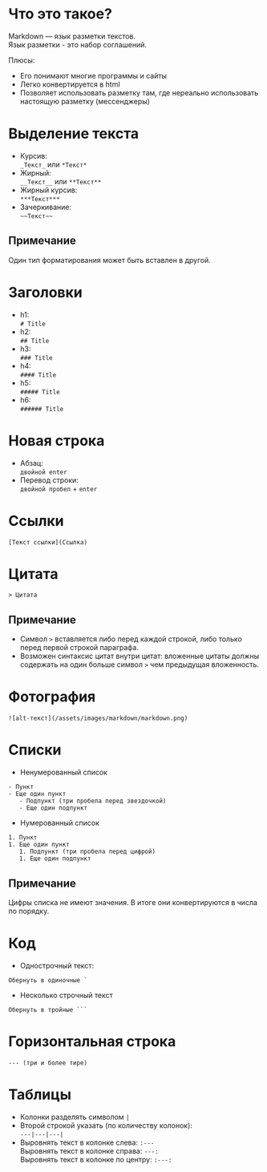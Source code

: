 # Что это такое?

Markdown — язык разметки текстов.  
Язык разметки - это набор соглашений.  

Плюсы:  
- Его понимают многие программы и сайты
- Легко конвертируется в html
- Позволяет использовать разметку там, где нереально использовать настоящую разметку (мессенджеры)

# Выделение текста

- Курсив:  
`_Текст_` или `*Текст*`
- Жирный:  
`__Текст__` или `**Текст**`
- Жирный курсив:  
`***Текст***`
- Зачеркивание:  
`~~Текст~~`

## Примечание

Один тип форматирования может быть вставлен в другой.

# Заголовки

- h1:  
`# Title`  
- h2:  
`## Title`  
- h3:  
`### Title`  
- h4:  
`#### Title`  
- h5:  
`##### Title`  
- h6:  
`###### Title`  

# Новая строка

- Абзац:  
`двойной enter`  
- Перевод строки:  
`двойной пробел` + `enter`

# Ссылки

`[Текст ссылки](Ссылка)`

# Цитата

`> Цитата`

## Примечание

- Символ `>` вставляется либо перед каждой строкой, либо только перед первой строкой параграфа.
- Возможен синтаксис цитат внутри цитат: вложенные цитаты должны содержать на один больше символ `>` чем предыдущая вложенность. 

# Фотография

`![alt-текст](/assets/images/markdown/markdown.png)`

# Списки
- Ненумерованный список
```
- Пункт
- Еще один пункт
   - Подпункт (три пробела перед звездочкой)
   - Еще один подпункт
```
- Нумерованный список
```
1. Пункт
1. Еще один пункт
   1. Подпункт (три пробела перед цифрой)
   1. Еще один подпункт
```
## Примечание

Цифры списка не имеют значения. В итоге они конвертируются в числа по порядку. 

# Код
- Однострочный текст:  
```
Обернуть в одиночные `
```
- Несколько строчный текст
```
Обернуть в тройные ```
```


# Горизонтальная строка

`--- (три и более тире)`

# Таблицы

- Колонки разделять символом `|`  
- Второй строкой указать (по количеству колонок):  
`---|---|---|`  
- Выровнять текст в колонке слева: `:---`  
Выровнять текст в колонке справа: `---:`  
Выровнять текст в колонке по центру: `:---:`
